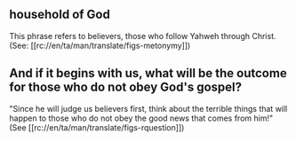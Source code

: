 ## household of God ##

This phrase refers to believers, those who follow Yahweh through Christ. (See: [[rc://en/ta/man/translate/figs-metonymy]])

## And if it begins with us, what will be the outcome for those who do not obey God's gospel? ##

"Since he will judge us believers first, think about the terrible things that will happen to those who do not obey the good news that comes from him!" (See [[rc://en/ta/man/translate/figs-rquestion]])